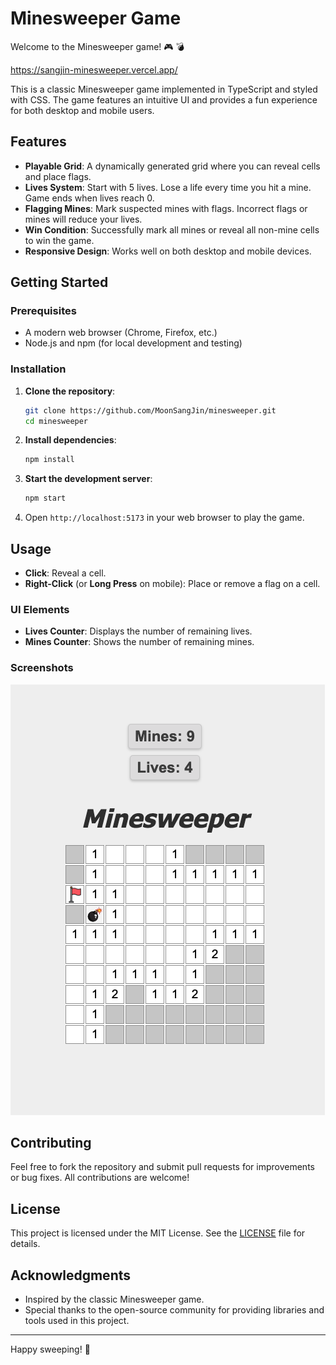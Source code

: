# Minesweeper Game

Welcome to the Minesweeper game! 🎮 💣

https://sangjin-minesweeper.vercel.app/

This is a classic Minesweeper game implemented in TypeScript and styled with CSS. The game features an intuitive UI and provides a fun experience for both desktop and mobile users.

## Features

-   **Playable Grid**: A dynamically generated grid where you can reveal cells and place flags.
-   **Lives System**: Start with 5 lives. Lose a life every time you hit a mine. Game ends when lives reach 0.
-   **Flagging Mines**: Mark suspected mines with flags. Incorrect flags or mines will reduce your lives.
-   **Win Condition**: Successfully mark all mines or reveal all non-mine cells to win the game.
-   **Responsive Design**: Works well on both desktop and mobile devices.

## Getting Started

### Prerequisites

-   A modern web browser (Chrome, Firefox, etc.)
-   Node.js and npm (for local development and testing)

### Installation

1. **Clone the repository**:

    ```bash
    git clone https://github.com/MoonSangJin/minesweeper.git
    cd minesweeper
    ```

2. **Install dependencies**:

    ```bash
    npm install
    ```

3. **Start the development server**:

    ```bash
    npm start
    ```

4. Open `http://localhost:5173` in your web browser to play the game.

## Usage

-   **Click**: Reveal a cell.
-   **Right-Click** (or **Long Press** on mobile): Place or remove a flag on a cell.

### UI Elements

-   **Lives Counter**: Displays the number of remaining lives.
-   **Mines Counter**: Shows the number of remaining mines.

### Screenshots

![Gameplay Screenshot](/public/screenshot.png)

## Contributing

Feel free to fork the repository and submit pull requests for improvements or bug fixes. All contributions are welcome!

## License

This project is licensed under the MIT License. See the [LICENSE](./LICENSE) file for details.

## Acknowledgments

-   Inspired by the classic Minesweeper game.
-   Special thanks to the open-source community for providing libraries and tools used in this project.

---

Happy sweeping! 🌟
